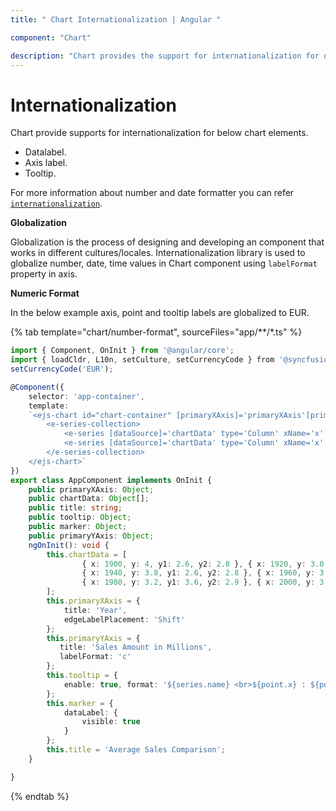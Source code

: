 ```yaml
---
title: " Chart Internationalization | Angular "

component: "Chart"

description: "Chart provides the support for internationalization for dataLabel, axis label and tooltip elements."
---
```


# Internationalization

Chart provide supports for internationalization for below chart elements.

* Datalabel.
* Axis label.
* Tooltip.

For more information about number and date formatter you can refer
[`internationalization`](https://ej2.syncfusion.com/angular/documentation/chart/internationalization/?no-cache=1).

<!-- markdownlint-disable MD036 -->
**Globalization**

Globalization is the process of designing and developing an component that works in different
cultures/locales.  Internationalization  library is used to globalize number, date, time values in
Chart component using  `labelFormat` property in axis.

**Numeric Format**

In the below example axis, point  and tooltip labels are globalized to EUR.

{% tab template="chart/number-format", sourceFiles="app/**/*.ts" %}

```typescript
import { Component, OnInit } from '@angular/core';
import { loadCldr, L10n, setCulture, setCurrencyCode } from '@syncfusion/ej2-base';
setCurrencyCode('EUR');

@Component({
    selector: 'app-container',
    template:
    `<ejs-chart id="chart-container" [primaryXAxis]='primaryXAxis'[primaryYAxis]='primaryYAxis' [title]='title'[tooltip]='tooltip'>
        <e-series-collection>
            <e-series [dataSource]='chartData' type='Column' xName='x' yName='y' name='Product X' [marker]='marker'></e-series>
            <e-series [dataSource]='chartData' type='Column' xName='x' yName='y1' name='Product Y ' [marker]='marker'></e-series>
        </e-series-collection>
    </ejs-chart>`
})
export class AppComponent implements OnInit {
    public primaryXAxis: Object;
    public chartData: Object[];
    public title: string;
    public tooltip: Object;
    public marker: Object;
    public primaryYAxis: Object;
    ngOnInit(): void {
        this.chartData = [
                { x: 1900, y: 4, y1: 2.6, y2: 2.8 }, { x: 1920, y: 3.0, y1: 2.8, y2: 2.5 },
                { x: 1940, y: 3.8, y1: 2.6, y2: 2.8 }, { x: 1960, y: 3.4, y1: 3, y2: 3.2 },
                { x: 1980, y: 3.2, y1: 3.6, y2: 2.9 }, { x: 2000, y: 3.9, y1: 3, y2: 2 }
        ];
        this.primaryXAxis = {
            title: 'Year',
            edgeLabelPlacement: 'Shift'
        };
        this.primaryYAxis = {
           title: 'Sales Amount in Millions',
           labelFormat: 'c'
        };
        this.tooltip = {
            enable: true, format: '${series.name} <br>${point.x} : ${point.y}'
        };
        this.marker = {
            dataLabel: {
                visible: true
            }
        };
        this.title = 'Average Sales Comparison';
    }

}
```

{% endtab %}